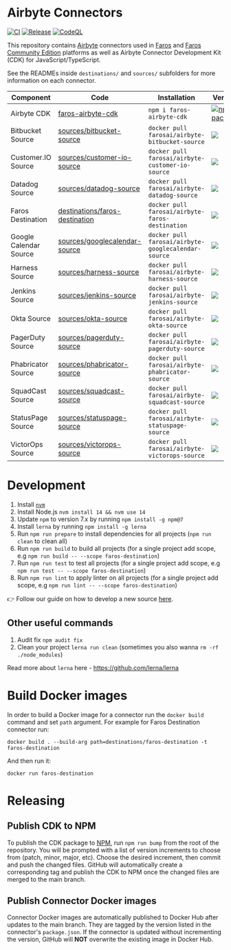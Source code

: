 # Airbyte Connectors


[![CI](https://github.com/faros-ai/airbyte-connectors/actions/workflows/ci.yml/badge.svg)](https://github.com/faros-ai/airbyte-connectors/actions/workflows/ci.yml) [![Release](https://github.com/faros-ai/airbyte-connectors/actions/workflows/release.yml/badge.svg)](https://github.com/faros-ai/airbyte-connectors/actions/workflows/release.yml) [![CodeQL](https://github.com/faros-ai/airbyte-connectors/actions/workflows/codeql-analysis.yml/badge.svg)](https://github.com/faros-ai/airbyte-connectors/actions/workflows/codeql-analysis.yml) 

This repository contains [Airbyte](https://airbyte.io/) connectors used in [Faros](https://www.faros.ai) and [Faros Community Edition](https://github.com/faros-ai/faros-community-edition) platforms as well as Airbyte Connector Development Kit (CDK) for JavaScript/TypeScript.

See the READMEs inside `destinations/` and `sources/` subfolders for more information on each connector.

Component | Code | Installation | Version
----------|-----------|------|--------
Airbyte CDK | [faros-airbyte-cdk](faros-airbyte-cdk) | `npm i faros-airbyte-cdk` |[![npm package](https://img.shields.io/npm/v/faros-airbyte-cdk?color=blue&label=npm)](https://www.npmjs.com/package/faros-airbyte-cdk)
Bitbucket Source | [sources/bitbucket-source](sources/bitbucket-source) | `docker pull farosai/airbyte-bitbucket-source` | [![](https://img.shields.io/docker/v/farosai/airbyte-bitbucket-source?color=blue&label=docker)](https://hub.docker.com/r/farosai/airbyte-bitbucket-source/tags)
Customer.IO Source | [sources/customer-io-source](sources/customer-io-source) | `docker pull farosai/airbyte-customer-io-source` | [![](https://img.shields.io/docker/v/farosai/airbyte-customer-io-source?color=blue&label=docker)](https://hub.docker.com/r/farosai/airbyte-customer-io-source/tags)
Datadog Source | [sources/datadog-source](sources/datadog-source) | `docker pull farosai/airbyte-datadog-source` | [![](https://img.shields.io/docker/v/farosai/airbyte-datadog-source?color=blue&label=docker)](https://hub.docker.com/r/farosai/airbyte-datadog-source/tags)
Faros Destination | [destinations/faros-destination](destinations/faros-destination) | `docker pull farosai/airbyte-faros-destination` | [![](https://img.shields.io/docker/v/farosai/airbyte-faros-destination?color=blue&label=docker)](https://hub.docker.com/r/farosai/airbyte-faros-destination/tags)
Google Calendar Source | [sources/googlecalendar-source](sources/googlecalendar-source) | `docker pull farosai/airbyte-googlecalendar-source` | [![](https://img.shields.io/docker/v/farosai/airbyte-googlecalendar-source?color=blue&label=docker)](https://hub.docker.com/r/farosai/airbyte-googlecalendar-source/tags)
Harness Source | [sources/harness-source](sources/harness-source) | `docker pull farosai/airbyte-harness-source` | [![](https://img.shields.io/docker/v/farosai/airbyte-harness-source?color=blue&label=docker)](https://hub.docker.com/r/farosai/airbyte-harness-source/tags)
Jenkins Source | [sources/jenkins-source](sources/jenkins-source) | `docker pull farosai/airbyte-jenkins-source` | [![](https://img.shields.io/docker/v/farosai/airbyte-jenkins-source?color=blue&label=docker)](https://hub.docker.com/r/farosai/airbyte-jenkins-source/tags)
Okta Source | [sources/okta-source](sources/okta-source) | `docker pull farosai/airbyte-okta-source` | [![](https://img.shields.io/docker/v/farosai/airbyte-okta-source?color=blue&label=docker)](https://hub.docker.com/r/farosai/airbyte-okta-source/tags)
PagerDuty Source | [sources/pagerduty-source](sources/pagerduty-source) | `docker pull farosai/airbyte-pagerduty-source` | [![](https://img.shields.io/docker/v/farosai/airbyte-pagerduty-source?color=blue&label=docker)](https://hub.docker.com/r/farosai/airbyte-pagerduty-source/tags)
Phabricator Source | [sources/phabricator-source](sources/phabricator-source) | `docker pull farosai/airbyte-phabricator-source` | [![](https://img.shields.io/docker/v/farosai/airbyte-phabricator-source?color=blue&label=docker)](https://hub.docker.com/r/farosai/airbyte-phabricator-source/tags)
SquadCast Source | [sources/squadcast-source](sources/squadcast-source) | `docker pull farosai/airbyte-squadcast-source` | [![](https://img.shields.io/docker/v/farosai/airbyte-squadcast-source?color=blue&label=docker)](https://hub.docker.com/r/farosai/airbyte-squadcast-source/tags)
StatusPage Source | [sources/statuspage-source](sources/statuspage-source) | `docker pull farosai/airbyte-statuspage-source` | [![](https://img.shields.io/docker/v/farosai/airbyte-statuspage-source?color=blue&label=docker)](https://hub.docker.com/r/farosai/airbyte-statuspage-source/tags)
VictorOps Source | [sources/victorops-source](sources/victorops-source) | `docker pull farosai/airbyte-victorops-source` | [![](https://img.shields.io/docker/v/farosai/airbyte-victorops-source?color=blue&label=docker)](https://hub.docker.com/r/farosai/airbyte-victorops-source/tags)


# Development

1. Install [`nvm`](https://github.com/nvm-sh/nvm#installing-and-updating)
2. Install Node.js `nvm install 14 && nvm use 14`
3. Update `npm` to version 7.x by running `npm install -g npm@7`
4. Install `lerna` by running `npm install -g lerna`
5. Run `npm run prepare` to install dependencies for all projects (`npm run clean` to clean all)
6. Run `npm run build` to build all projects (for a single project add scope, e.g `npm run build -- --scope faros-destination`)
7. Run `npm run test` to test all projects (for a single project add scope, e.g `npm run test -- --scope faros-destination`)
8. Run `npm run lint` to apply linter on all projects (for a single project add scope, e.g `npm run lint -- --scope faros-destination`)

👉 Follow our guide on how to develop a new source [here](https://github.com/faros-ai/airbyte-connectors/tree/main/sources#developing-an-airbyte-source).

## Other useful commands

1. Audit fix `npm audit fix`
2. Clean your project `lerna run clean` (sometimes you also wanna `rm -rf ./node_modules`)

Read more about `lerna` here - https://github.com/lerna/lerna

# Build Docker images

In order to build a Docker image for a connector run the `docker build` command and set `path` argument.
For example for Faros Destination connector run:

```shell
docker build . --build-arg path=destinations/faros-destination -t faros-destination
```

And then run it:
```shell
docker run faros-destination
```

# Releasing

## Publish CDK to NPM

To publish the CDK package to [NPM](https://www.npmjs.com), run `npm run bump` from the root of the
repository. You will be prompted with a list of version increments to choose
from (patch, minor, major, etc). Choose the desired increment, then commit and
push the changed files. GitHub will automatically create a corresponding tag and
publish the CDK to NPM once the changed files are merged to the main branch.

## Publish Connector Docker images

Connector Docker images are automatically published to Docker Hub after updates
to the main branch. They are tagged by the version listed in the connector's
`package.json`. If the connector is updated without incrementing the version,
GitHub will **NOT** overwrite the existing image in Docker Hub.
